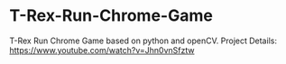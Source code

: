 # T-Rex-Run-Chrome-Game
T-Rex Run Chrome Game based on python and openCV. 
Project Details: https://www.youtube.com/watch?v=Jhn0vnSfztw
